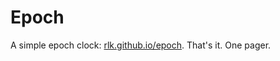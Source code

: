 # Epoch

A simple epoch clock: [rlk.github.io/epoch](https://rlk.github.io/epoch). That's it. One pager.
